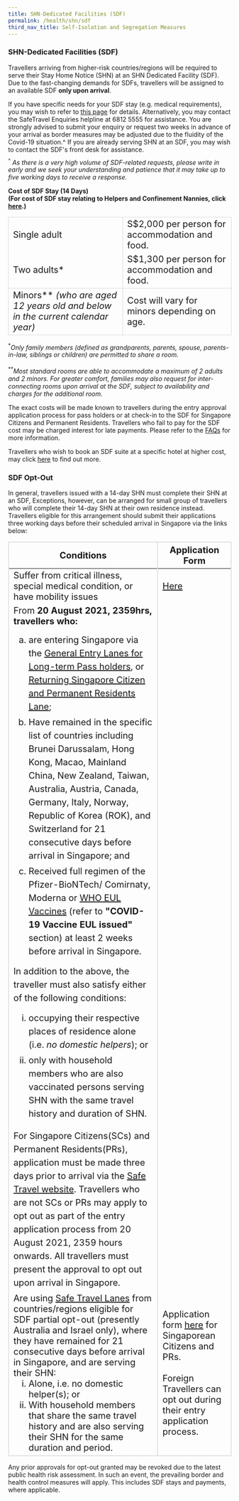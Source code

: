 ```yaml
---
title: SHN-Dedicated Facilities (SDF)
permalink: /health/shn/sdf
third_nav_title: Self-Isolation and Segregation Measures
---
```

### SHN-Dedicated Facilities (SDF)

Travellers arriving from higher-risk countries/regions will be required to serve their Stay Home Notice (SHN) at an SHN Dedicated Facility (SDF). Due to the fast-changing demands for SDFs, travellers will be assigned to an available SDF <b>only upon arrival</b>.

If you have specific needs for your SDF stay (e.g. medical requirements), you may wish to refer to [this page](https://go.gov.sg/shnhotelneeds) for details. Alternatively, you may contact the SafeTravel Enquiries helpline at 6812 5555 for assistance. You are strongly advised to submit your enquiry or request two weeks in advance of your arrival as border measures may be adjusted due to the fluidity of the Covid-19 situation.^ If you are already serving SHN at an SDF, you may wish to contact the SDF's front desk for assistance.
<p style="margin-top: -5px;"><sup>^</sup><i> As  there is a very high volume of SDF-related requests, please write in early and we seek your understanding and patience that it may take up to five working days to receive a response.</i></p>

<b>Cost of SDF Stay (14 Days)<br/> (For cost of SDF stay relating to Helpers and Confinement Nannies, click <a href="/wphl/shn-and-swab-summary">here</a>.)</b>

<table>
  <tr>
    <td style="font-size:20px; border-top:1px solid #D8D8D8; border-left:1px solid #D8D8D8; border-right:1px solid #D8D8D8;">Single adult</td>
    <td style="font-size:20px; border-top:1px solid #D8D8D8; border-right:1px solid #D8D8D8;">S$2,000 per person for accommodation and food.</td>
  </tr>
  <tr>
    <td style="font-size:20px; border-left:1px solid #D8D8D8; border-right:1px solid #D8D8D8; border-bottom:1px solid #D8D8D8;">Two adults*</td>
    <td style="font-size:20px; border-right:1px solid #D8D8D8; border-bottom:1px solid #D8D8D8;">S$1,300 per person for accommodation and food.
    </td>   
  </tr>
    <tr>
    <td style="font-size:20px; border-left:1px solid #D8D8D8; border-right:1px solid #D8D8D8; border-bottom:1px solid #D8D8D8;">Minors** <i>(who are aged 12 years old and below in the current calendar year)</i></td>
    <td style="font-size:20px; border-right:1px solid #D8D8D8; border-bottom:1px solid #D8D8D8;">Cost will vary for minors depending on age.</td>   
  </tr>
 </table>
<!-- <b> Cost of SDF Stay (21 Days)</b>

<table>
  <tr>
    <td style="font-size:20px; border-top:1px solid #D8D8D8; border-left:1px solid #D8D8D8; border-right:1px solid #D8D8D8;">Single adult</td>
    <td style="font-size:20px; border-top:1px solid #D8D8D8; border-right:1px solid #D8D8D8;">S$3,000 per person for accommodation and food.</td>
  </tr>
  <tr>
    <td style="font-size:20px; border-left:1px solid #D8D8D8; border-right:1px solid #D8D8D8; border-bottom:1px solid #D8D8D8;">Two adults*</td>
    <td style="font-size:20px; border-right:1px solid #D8D8D8; border-bottom:1px solid #D8D8D8;">S$1,950 per person for accommodation and food.</td>   
  </tr>
    <tr>
    <td style="font-size:20px; border-left:1px solid #D8D8D8; border-right:1px solid #D8D8D8; border-bottom:1px solid #D8D8D8;">Minors</td>
    <td style="font-size:20px; border-right:1px solid #D8D8D8; border-bottom:1px solid #D8D8D8;">Cost will vary for minors depending on age.</td>   
  </tr>
 </table>-->
<sup>*</sup><i>Only family members (defined as grandparents, parents, spouse, parents-in-law, siblings or children) are permitted to share a room.</i><br/><br/>
<sup>**</sup><i>Most standard rooms are able to accommodate a maximum of 2 adults and 2 minors. For greater comfort, families may also request for inter-connecting rooms upon arrival at the SDF, subject to availability and charges for the additional room.</i>

The exact costs will be made known to travellers during the entry approval application process for pass holders or at check-in to the SDF for Singapore Citizens and Permanent Residents. Travellers who fail to pay for the SDF cost may be charged interest for late payments. Please refer to the [FAQs](/health/faq#shnsdf) for more information.

Travellers who wish to book an SDF suite at a specific hotel at higher cost, may click [here](/health/shn/sdfupgrade) to find out more.


### SDF Opt-Out

<!--Travellers may opt-out of SDF if they suffer from <u> critical illness, special medical condition, or have mobility issues</u>, via the form [here](https://go.gov.sg/shnhotelneeds). Applications to opt-out of SDF must be submitted three working days before the traveller’s scheduled arrival in Singapore.-->
In general, travellers issued with a 14-day SHN must complete their SHN at an SDF, Exceptions, however, can be arranged for small group of travellers who will complete their 14-day SHN at their own residence instead. Travellers eligible for this arrangement should submit their applications three working days before their scheduled arrival in Singapore via the links below:

<table>
  <thead>
    <tr>
      <th style="font-size:20px; margin-top:0px; margin-bottom:0px;  border-left:2px solid #E0E0E0; border-top:2px solid #E0E0E0; border-right:2px solid #E0E0E0;">Conditions</th>
      <th style="font-size:20px; margin-top:0px; margin-bottom:0px; border-top:2px solid #E0E0E0; border-right:2px solid #E0E0E0;">Application Form</th>
    </tr>
  </thead>
  <tbody>
    <tr>
      <td  style="font-size:20px; margin-top:0px; margin-bottom:0px; border-left:2px solid #E0E0E0; border-right:2px solid #E0E0E0;">Suffer from critical illness, special medical condition, or have mobility issues
</td>
      <td style="font-size:20px; margin-top:0px; margin-bottom:0px; border-right:2px solid #E0E0E0;"><a href="https://go.gov.sg/shnhotelneeds">Here</a></td>
    </tr>
       <tr>
      <td  style="font-size:20px; margin-top:0px; margin-bottom:0px; border-left:2px solid #E0E0E0; border-right:2px solid #E0E0E0;">From <b>20 August 2021, 2359hrs, travellers who:</b>
        <ol style="font-size:20px; margin-top:15px; margin-bottom:0px; list-style-type:lower-alpha;">
<li style="font-size:20px; margin-top:5px; margin-bottom:0px; list-style-type:lower-alpha; line-height:1.5">are entering Singapore via the <a href="/arriving/overview#LTPH">General Entry Lanes for Long-term Pass holders</a>, or <a href="/arriving/overview#ReturningSCPR">Returning Singapore Citizen and Permanent Residents Lane</a>;</li>
	<li style="font-size:20px; margin-top:5px; margin-bottom:0px; list-style-type:lower-alpha; line-height:1.5">Have remained in the specific list of countries including Brunei Darussalam, Hong Kong, Macao, Mainland China, New Zealand, Taiwan, Australia, Austria, Canada, Germany, Italy, Norway, Republic of Korea (ROK), and Switzerland for 21 consecutive days before arrival in Singapore; and</li>
	<li style="font-size:20px; margin-top:5px; margin-bottom:0px; list-style-type:lower-alpha; line-height:1.5">Received full regimen of the Pfizer-BioNTech/ Comirnaty, Moderna or <a href="https://extranet.who.int/pqweb/vaccines/covid-19-vaccines">WHO EUL Vaccines</a> (refer to <b>"COVID-19 Vaccine EUL issued"</b> section) at least 2 weeks before arrival in Singapore. </li>
</ol>
        <p style="font-size:20px; margin-top:15px; margin-bottom:0px; line-height:1.5;">In addition to the above, the traveller must also satisfy either of the following conditions:</p>
        <ol style="font-size:20px; margin-top:15px; margin-bottom:0px; list-style-type:lower-roman;">
<li style="font-size:20px; margin-top:5px; margin-bottom:0px; list-style-type:lower-roman; line-height:1.5">occupying their respective places of residence alone (i.e. <i>no domestic helpers</i>); or</li>
	<li style="font-size:20px; margin-top:5px; margin-bottom:0px; list-style-type:lower-roman; line-height:1.5">only with household members who are also vaccinated persons serving SHN with the same travel history and duration of SHN.</li>
</ol>
         <p style="font-size:20px; margin-top:20px; margin-bottom:0px; line-height:1.5;">For Singapore Citizens(SCs) and Permanent Residents(PRs), application must be made three days prior to arrival via the <a href="https://safetravel.ica.gov.sg/">Safe Travel website</a>. Travellers who are not SCs or PRs may apply to opt out as part of the entry application process from 20 August 2021, 2359 hours onwards. All travellers must present the approval to opt out upon arrival in Singapore.</p>
</td>
      <td style="font-size:20px; margin-top:0px; margin-bottom:0px; border-right:2px solid #E0E0E0;"></td>
    </tr>
        <tr>
      <td style="font-size:20px; margin-top:0px; margin-bottom:0px; border-left:2px solid #E0E0E0; border-right:2px solid #E0E0E0; border-bottom:2px solid #E0E0E0;">Are using <a href="https://safetravel.ica.gov.sg/arriving/overview">Safe Travel Lanes</a> from countries/regions eligible for SDF partial opt-out (presently Australia and Israel only), where they have remained for 21 consecutive days before arrival in Singapore, and are serving their SHN:
          <ol style="margin-top:0px; margin-bottom:0px; font-size:20px; list-style-type:lower-roman">
            <li style="margin-top:0px; margin-bottom:0px; font-size:20px;"> Alone, i.e. no domestic helper(s); or </li>
<li style="margin-top:0px; margin-bottom:0px; font-size:20px;"> With household members that share the same travel history and are also serving their SHN for the same duration and period.</li>
        </ol>
           </td>
      <td style="font-size:20px; margin-top:0px; margin-bottom:0px; border-bottom:2px solid #E0E0E0; border-right:2px solid #E0E0E0;">Application form <a href="https://go.gov.sg/scproptout">here</a> for Singaporean Citizens and PRs. <br/><br/> Foreign Travellers can opt out during their entry application process. 
</td>
    </tr>
  </tbody>
  </table>

Any prior approvals for opt-out granted may be revoked due to the latest public health risk assessment. In such an event, the prevailing border and health control measures will apply. This includes SDF stays and payments, where applicable.
